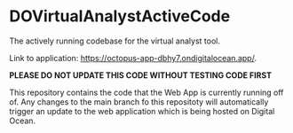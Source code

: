 # DOVirtualAnalystActiveCode
The actively running codebase for the virtual analyst tool.

Link to application: https://octopus-app-dbhy7.ondigitalocean.app/.

**PLEASE DO NOT UPDATE THIS CODE WITHOUT TESTING CODE FIRST**

This repository contains the code that the Web App is currently running off of. Any changes to the main branch fo this repositoty will automatically trigger an update to the 
web application which is being hosted on Digital Ocean.

